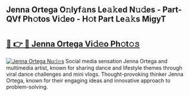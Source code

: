 ## Jenna Ortega O𝚗lyf𝚊ns Le𝚊𝚔ed N𝚞𝚍es - Part-QVf Ph𝚘tos Vi𝚍eo - H𝚘t Part Le𝚊𝚔s MigyT

# <h2><a href="http://hf8nfsi.feru.top/?c=Jenna+Ortega">🔗 👉 🔴 Jenna Ortega Vi𝚍𝚎o Ph𝚘t𝚘𝚜</a></h2>

[![Jenna Ortega Nu𝚍𝚎s](https://i.imgur.com/0TWrTi3.gif)](http://hf8nfsi.feru.top/?c=Jenna+Ortega)
Social media sensation Jenna Ortega and multimedia artist, known for sharing dance and lifestyle themes through viral dance challenges and mini vlogs. Thought-provoking thinker Jenna Ortega, known for their engaging ideas and innovative approach to problem-solving. 
